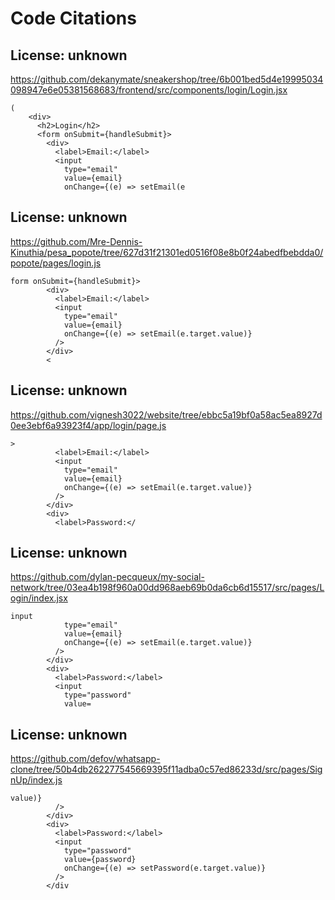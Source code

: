 # Code Citations

## License: unknown
https://github.com/dekanymate/sneakershop/tree/6b001bed5d4e19995034098947e6e05381568683/frontend/src/components/login/Login.jsx

```
(
    <div>
      <h2>Login</h2>
      <form onSubmit={handleSubmit}>
        <div>
          <label>Email:</label>
          <input
            type="email"
            value={email}
            onChange={(e) => setEmail(e
```


## License: unknown
https://github.com/Mre-Dennis-Kinuthia/pesa_popote/tree/627d31f21301ed0516f08e8b0f24abedfbebdda0/popote/pages/login.js

```
form onSubmit={handleSubmit}>
        <div>
          <label>Email:</label>
          <input
            type="email"
            value={email}
            onChange={(e) => setEmail(e.target.value)}
          />
        </div>
        <
```


## License: unknown
https://github.com/vignesh3022/website/tree/ebbc5a19bf0a58ac5ea8927d0ee3ebf6a93923f4/app/login/page.js

```
>
          <label>Email:</label>
          <input
            type="email"
            value={email}
            onChange={(e) => setEmail(e.target.value)}
          />
        </div>
        <div>
          <label>Password:</
```


## License: unknown
https://github.com/dylan-pecqueux/my-social-network/tree/03ea4b198f960a00dd968aeb69b0da6cb6d15517/src/pages/Login/index.jsx

```
input
            type="email"
            value={email}
            onChange={(e) => setEmail(e.target.value)}
          />
        </div>
        <div>
          <label>Password:</label>
          <input
            type="password"
            value=
```


## License: unknown
https://github.com/defov/whatsapp-clone/tree/50b4db262277545669395f11adba0c57ed86233d/src/pages/SignUp/index.js

```
value)}
          />
        </div>
        <div>
          <label>Password:</label>
          <input
            type="password"
            value={password}
            onChange={(e) => setPassword(e.target.value)}
          />
        </div
```

